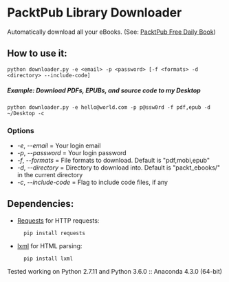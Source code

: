 # PacktPub Library Downloader

Automatically download all your eBooks. (See: [PacktPub Free Daily Book](https://www.packtpub.com/packt/offers/free-learning))


## How to use it:
	python downloader.py -e <email> -p <password> [-f <formats> -d <directory> --include-code]

##### Example: Download PDFs, EPUBs, and source code to my Desktop
	python downloader.py -e hello@world.com -p p@ssw0rd -f pdf,epub -d ~/Desktop -c

### Options
- *-e*, *--email* = Your login email
- *-p*, *--password* = Your login password
- *-f*, *--formats* = File formats to download. Default is "pdf,mobi,epub"
- *-d*, *--directory* = Directory to download into. Default is "packt_ebooks/" in the current directory
- *-c*, *--include-code* = Flag to include code files, if any

## Dependencies:


* [Requests](http://docs.python-requests.org/en/latest/) for HTTP requests:

		pip install requests
	
* [lxml](http://lxml.de/) for HTML parsing:

		pip install lxml

Tested working on Python 2.7.11 and Python 3.6.0 :: Anaconda 4.3.0 (64-bit)
